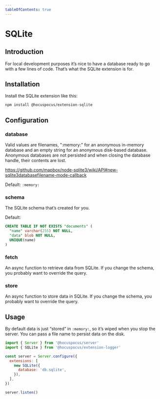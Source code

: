 ```yaml
---
tableOfContents: true
---
```


# SQLite

## Introduction
For local development purposes it’s nice to have a database ready to go with a few lines of code. That’s what the SQLite extension is for.

## Installation
Install the SQLite extension like this:

```bash
npm install @hocuspocus/extension-sqlite
```

## Configuration

### database
Valid values are filenames, ":memory:" for an anonymous in-memory database and an empty
string for an anonymous disk-based database. Anonymous databases are not persisted and
when closing the database handle, their contents are lost.

https://github.com/mapbox/node-sqlite3/wiki/API#new-sqlite3databasefilename-mode-callback

Default: `:memory:`

### schema
The SQLite schema that’s created for you.

Default:
```sql
CREATE TABLE IF NOT EXISTS "documents" (
  "name" varchar(255) NOT NULL,
  "data" blob NOT NULL,
  UNIQUE(name)
)
```

### fetch
An async function to retrieve data from SQLite. If you change the schema, you probably want to override the query.

### store
An async function to store data in SQLite. If you change the schema, you probably want to override the query.

## Usage
By default data is just “stored” in `:memory:`, so it’s wiped when you stop the server. You can pass a file name to persist data on the disk.

```js
import { Server } from '@hocuspocus/server'
import { SQLite } from '@hocuspocus/extension-logger'

const server = Server.configure({
  extensions: [
    new SQLite({
      database: 'db.sqlite',
    }),
  ],
})

server.listen()
```
